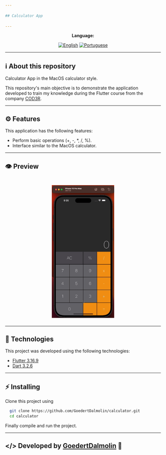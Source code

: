 ```yaml
---

## Calculator App

---
```


<div align="center">

**Language:**

[![English](https://img.shields.io/badge/Language-English-blueviolet?style=for-the-badge)](README.md)
[![Portuguese](https://img.shields.io/badge/Language-Português-blue?style=for-the-badge)](README.pt-br.md)

</div>

---
## ℹ️ About this repository
Calculator App in the MacOS calculator style.

This repository's main objective is to demonstrate the application developed to train my knowledge during the Flutter course from the company [COD3R](https://www.udemy.com/course/curso-flutter/).

---
## ⚙️ Features
This application has the following features:

- Perform basic operations (+, -, *, /, %).
- Interface similar to the MacOS calculator.

---
## 👁️ Preview

<h1 align="center">
<img src='.github/1.gif' width="40%">
</h1>

---
## 🧪 Technologies
This project was developed using the following technologies:

- [Flutter 3.16.9](https://docs.flutter.dev/)
- [Dart 3.2.6](https://dart.dev/)

---
## ⚡ Installing

Clone this project using

```bash
  git clone https://github.com/GoedertDalmolin/calculator.git
  cd calculator
```

Finally compile and run the project.

---
</> Developed by [GoedertDalmolin](https://github.com/GoedertDalmolin) 👋
---
